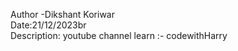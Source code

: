 Author -Dikshant Koriwar
<br>Date:21/12/2023br
<br>Description:
youtube channel  learn :- codewithHarry
